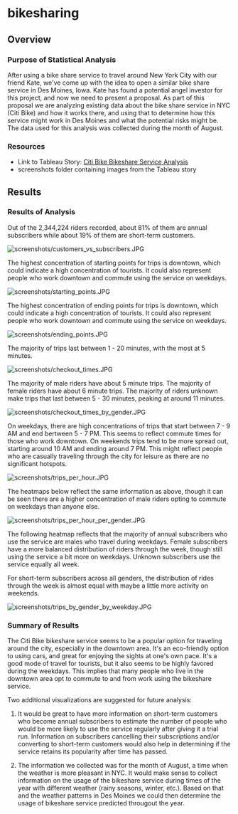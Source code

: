 # bikesharing

## Overview

### Purpose of Statistical Analysis 

After using a bike share service to travel around New York City with our friend Kate, we've come up with the idea to open a similar bike share service in Des Moines, Iowa.  Kate has found a potential angel investor for this project, and now we need to present a proposal.  As part of this proposal we are analyzing existing data about the bike share service in NYC (Citi Bike) and how it works there, and using that to determine how this service might work in Des Moines and what the potential risks might be.  The data used for this analysis was collected during the month of August.

### Resources

- Link to Tableau Story: [Citi Bike Bikeshare Service Analysis](https://public.tableau.com/app/profile/nikita.mathur2534/viz/CitiBikeBikeshareService/CitiBikeBikeshareService)
- screenshots folder containing images from the Tableau story

## Results 

### Results of Analysis

Out of the 2,344,224 riders recorded, about 81% of them are annual subscribers while about 19% of them are short-term customers.

![screenshots/customers_vs_subscribers.JPG](https://github.com/mathur-nikita/bikesharing/blob/main/screenshots/customers_vs_subscribers.JPG)

The highest concentration of starting points for trips is downtown, which could indicate a high concentration of tourists.  It could also represent people who work downtown and commute using the service on weekdays.

![screenshots/starting_points.JPG](https://github.com/mathur-nikita/bikesharing/blob/main/screenshots/starting_points.JPG)

The highest concentration of ending points for trips is downtown, which could indicate a high concentration of tourists.  It could also represent people who work downtown and commute using the service on weekdays.

![screenshots/ending_points.JPG](https://github.com/mathur-nikita/bikesharing/blob/main/screenshots/ending_points.JPG)

The majority of trips last between 1 - 20 minutes, with the most at 5 minutes.

![screenshots/checkout_times.JPG](https://github.com/mathur-nikita/bikesharing/blob/main/screenshots/checkout_times.JPG)

The majority of male riders have about 5 minute trips.  The majority of female riders have about 6 minute trips.  The majority of riders unknown make trips that last between 5 - 30 minutes, peaking at around 11 minutes.

![screenshots/checkout_times_by_gender.JPG](https://github.com/mathur-nikita/bikesharing/blob/main/screenshots/checkout_times_by_gender.JPG)

On weekdays, there are high concentrations of trips that start between 7 - 9 AM and end bertween 5 - 7 PM.  This seems to reflect commute times for those who work downtown.  On weekends trips tend to be more spread out, starting around 10 AM and ending around 7 PM.  This might reflect people who are casually traveling through the city for leisure as there are no significant hotspots.

![screenshots/trips_per_hour.JPG](https://github.com/mathur-nikita/bikesharing/blob/main/screenshots/trips_per_hour.JPG)

The heatmaps below reflect the same information as above, though it can be seen there are a higher concentration of male riders opting to commute on weekdays than anyone else.

![screenshots/trips_per_hour_per_gender.JPG](https://github.com/mathur-nikita/bikesharing/blob/main/screenshots/trips_per_hour_per_gender.JPG)

The following heatmap reflects that the majority of annual subscribers who use the service are males who travel during weekdays.  Female subscribers have a more balanced distribution of riders through the week, though still using the service a bit more on weekdays.  Unknown subscribers use the service equally all week.

For short-term subscribers across all genders, the distribution of rides through the week is almost equal with maybe a little more activity on weekends.

![screenshots/trips_by_gender_by_weekday.JPG](https://github.com/mathur-nikita/bikesharing/blob/main/screenshots/trips_by_gender_by_weekday.JPG)

### Summary of Results

The Citi Bike bikeshare service seems to be a popular option for traveling around the city, especially in the downtown area.  It's an eco-friendly option to using cars, and great for enjoying the sights at one's own pace.  It's a good mode of travel for tourists, but it also seems to be highly favored during the weekdays.  This implies that many people who live in the downtown area opt to commute to and from work using the bikeshare service.  

Two additional visualizations are suggested for future analysis:

1) It would be great to have more information on short-term customers who become annual subscribers to estimate the number of people who would be more likely to use the service regularly after giving it a trial run.  Information on subscribers cancelling their subscriptions and/or converting to short-term customers would also help in determining if the service retains its popularity after time has passed.

2) The information we collected was for the month of August, a time when the weather is more pleasant in NYC.  It would make sense to collect information on the usage of the bikeshare service during times of the year with different weather (rainy seasons, winter, etc.).  Based on that and the weather patterns in Des Moines we could then determine the usage of bikeshare service predicted througout the year.

